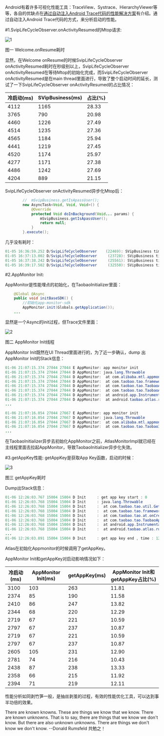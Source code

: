 Android有着许多可视化性能工具：TraceView、Systrace、HierarchyViewer等等，各自的优缺点在[通过自动注入Android Trace代码的性能解决方案](https://github.com/hycmanson/MyDocument/blob/master/Android/AndroidApp%E5%AD%A6%E4%B9%A0%E7%AC%94%E8%AE%B0%E7%B3%BB%E5%88%97/%E9%80%9A%E8%BF%87%E8%87%AA%E5%8A%A8%E6%B3%A8%E5%85%A5Android%20Trace%E4%BB%A3%E7%A0%81%E7%9A%84%E6%80%A7%E8%83%BD%E8%A7%A3%E5%86%B3%E6%96%B9%E6%A1%88/%E9%80%9A%E8%BF%87%E8%87%AA%E5%8A%A8%E6%B3%A8%E5%85%A5Android%20Trace%E4%BB%A3%E7%A0%81%E7%9A%84%E6%80%A7%E8%83%BD%E8%A7%A3%E5%86%B3%E6%96%B9%E6%A1%88.md)有介绍。通过自动注入Android Trace代码的方式，来分析启动的性能。

#1.SvipLifeCycleObserver.onActivityResumed的Mtop请求:

![1](https://raw.githubusercontent.com/hycmanson/AndroidLearning/master/MarkDownImages/Performance1.png)

图一 Welcome.onResume耗时

显然，在Welcome onResume的时候SvipLifeCycleObserver onActivityResumed耗时在秒级别以上，SvipLifeCycleObserver onActivityResumed在等待Mtop的初始化完成，而SvipLifeCycleObserver onActivityResumed是在main thread里面进行，导致了整个启动时间的延长，测试了一下SvipLifeCycleObserver onActivityResumed的占比情况：

|冷启动(ms)|SVipBusiness(ms)|占比(%)|
|---------|----------------|------|
|4112     |1165            |28.33 |
|3765     |790             |20.98 |
|4460     |1226            |27.49 |
|4514     |1235            |27.36 |
|4565     |1184            |25.94 |
|4441     |1219            |27.45 |
|4520     |1174            |25.97 |
|4277     |1171            |27.38 |
|4486     |1242            |27.69 |
|4204     |889             |21.15 |

SvipLifeCycleObserver onActivityResumed异步化Mtop后：

```java
        //  mSvipBusiness.getIsApassUser();
        new AsyncTask<Void, Void, Void>() {
            @Override
            protected Void doInBackground(Void... params) {
                mSvipBusiness.getIsApassUser();
                return null;
            }
        }.execute();
```

几乎没有耗时：

```java
01-05 16:36:59.252 D/SvipLifeCycleObserver    (22469): SVipBusiness time : 2
01-05 16:37:13.002 D/SvipLifeCycleObserver     (23728): SVipBusiness time : 0
01-05 16:37:38.242 D/SvipLifeCycleObserver     (25561): SVipBusiness time : 3
01-05 16:39:17.502 D/SvipLifeCycleObserver     (32550): SVipBusiness time : 1
```

#2.AppMonitor Init:

AppMonitor是性能埋点的初始化，在TaobaoInitializer里面：

```java
    @Global @Async
    public void initBaseSDK() {
        //初始化app-monitor-sdk
        AppMonitor.init(Globals.getApplication());
    ...
```

显然是一个Async的init过程，但Trace文件里面：

![2](https://raw.githubusercontent.com/hycmanson/AndroidLearning/master/MarkDownImages/Performance2.png)

图二 AppMonitor Init线程

AppMonitor Init既然在UI Thread里面进行的，为了近一步确认，dump 出AppMonitor Init的Stack信息：

```java
01-06 21:07:15.374 27044 27044 E AppMonitor: app monitor init
01-06 21:07:15.374 27044 27044 D AppMonitor: java.lang.Throwable
01-06 21:07:15.374 27044 27044 D AppMonitor:  at com.alibaba.mtl.appmonitor.AppMonitor.init(AppMonitor.java:79)
01-06 21:07:15.374 27044 27044 D AppMonitor:  at com.taobao.tao.frameworkwrapper.AtlasMonitorImpl.<init>(AtlasMonitorImpl.java:25)
01-06 21:07:15.374 27044 27044 D AppMonitor:  at com.taobao.tao.TaobaoApplicationFake.onCreate(TaobaoApplicationFake.java:88)
01-06 21:07:15.374 27044 27044 D AppMonitor:  at com.taobao.tao.TaobaoApplication.onCreate(TaobaoApplication.java:68)
01-06 21:07:15.374 27044 27044 D AppMonitor:  at android.app.Instrumentation.callApplicationOnCreate(Instrumentation.java:1007)
01-06 21:07:15.374 27044 27044 D AppMonitor:  at android.taobao.atlas.runtime.InstrumentationHook.callApplicationOnCreate(InstrumentationHook.java:702)
...

01-06 21:07:16.054 27044 27667 E AppMonitor: app monitor init
01-06 21:07:16.054 27044 27667 D AppMonitor: java.lang.Throwable
01-06 21:07:16.054 27044 27667 D AppMonitor:  at com.alibaba.mtl.appmonitor.AppMonitor.init(AppMonitor.java:79)
01-06 21:07:16.054 27044 27667 D AppMonitor:  at com.taobao.tao.TaobaoInitializer.initBaseSDK(TaobaoInitializer.java:297)
...
```

在TaobaoInitializer异步去初始化AppMonitor之前，AtlasMonitorImpl就已经在主线程里面去拉起AppMonitor，导致TaobaoInitializer异步化失效。

#3.getAppKey性能:
getAppKey是获取App Key函数，启动的时候：

![3](https://raw.githubusercontent.com/hycmanson/AndroidLearning/master/MarkDownImages/Performance3.png)

图三 getAppKey耗时

Dump出Stack信息：

```java
01-06 12:26:03.767 15004 15004 D Init     : get app key start : 0
01-06 12:26:03.768 15004 15004 D Init     : java.lang.Throwable
01-06 12:26:03.768 15004 15004 D Init     :  at com.taobao.tao.util.GetAppKeyFromSecurity.getAppKey(Taobao:25)
01-06 12:26:03.768 15004 15004 D Init     :  at com.taobao.tao.frameworkwrapper.c.<init>(Taobao:26)
01-06 12:26:03.768 15004 15004 D Init     :  at com.taobao.tao.at.onCreate(Taobao:88)
01-06 12:26:03.768 15004 15004 D Init     :  at com.taobao.tao.TaobaoApplication.onCreate(Taobao:68)
01-06 12:26:03.768 15004 15004 D Init     :  at android.app.Instrumentation.callApplicationOnCreate(Instrumentation.java:1011)
01-06 12:26:03.768 15004 15004 D Init     :  at android.taobao.atlas.runtime.InstrumentationHook.callApplicationOnCreate(Taobao:702)
...
01-06 12:26:03.891 15004 15004 D Init     : get app key end , time : 124
```

Atlas在初始化Appmonitor的时候调用了getAppKey。

AppMonitor Init和getAppKey对启动影响情况如下：

|冷启动(ms)|AppMonitor Init(ms)|getAppKey(ms)|AppMonitor Init和getAppKey占比(%)|
|---------|-------------------|-------------|--------------------------------|
|3100     |103                |263          |11.81                           |
|2374     |85                 |190          |11.58                           |
|2410     |86                 |247          |13.82                           |
|2344     |68                 |220          |12.29                           |
|2719     |67                 |221          |10.59                           |
|2797     |67                 |237          |10.87                           |
|2719     |67                 |221          |10.59                           |
|2797     |67                 |237          |10.87                           |
|2605     |105                |231          |12.90                           |
|2781     |74                 |216          |10.43                           |
|2438     |87                 |238          |13.33                           |
|2358     |66                 |215          |11.92                           |
|2394     |71                 |219          |12.11                           |
性能分析如同剥竹笋一般，是抽丝剥茧的过程，有效的性能优化工具，可以达到事半功倍的效果。

There are known knowns. These are things we know that we know.
There are known unknowns. That is to say, there are things that we know we don't know. But there are also unknown unknowns.
There are things we don't know we don't know.
--Donald Rumsfeld
共勉之！
